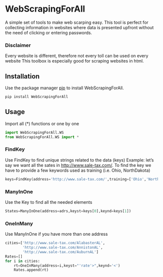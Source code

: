 # WebScrapingForAll
A simple set of tools to make web scarping easy. 
This tool is perfect for collecting information in websites where data is presented upfront without the need of clicking or entering passwords.
### Disclaimer 
Every website is different, therefore not every toll can be used on every website This toolbox is especially good for scraping websites in html.

## Installation

Use the package manager [pip](https://pip.pypa.io/en/stable/) to install WebScrapingForAll.

```bash
pip install WebScrapingForAll
```
## Usage
Import all (*) functions or one by one
```python
import WebScrapingForAll.WS
from WebScrapingForAll.WS import *
```
### FindKey 
Use FindKey to find unique strings related to the data (keys)
Example: let’s say we want all the sates in http://www.sale-tax.com/. To find the key we have to provide a few keywords used as training (i.e. Ohio, NorthDakota) 
```python
keys=FindKey(address='http://www.sale-tax.com/',training=['Ohio','NorthDakota')
```
### ManyInOne
Use the Key to find all the needed elements
```python
States=ManyInOne(address=adrs,keyst=keys[0],keynd=keys[1])
```
### OneInMany
Use ManyInOne if you have more than one address

```python
cities=['http://www.sale-tax.com/AlabasterAL',
        'http://www.sale-tax.com/AnnistonAL',
        'http://www.sale-tax.com/AuburnAL']
Rates=[]
for i in cities:
    rt=OneInMany(address=i,keyst="'rate'>",keynd='<')
    Rates.append(rt)
```
 
